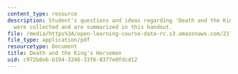 ```yaml
---
content_type: resource
description: Student's questions and ideas regarding 'Death and the King's Horseman'
  were collected and are summarized in this handout.
file: /media/https%3A/open-learning-course-data-rc.s3.amazonaws.com/21l-005-introduction-to-drama-fall-2004/c972b8ebb194324633f68377e0fdcd12_student_question.pdf
file_type: application/pdf
resourcetype: Document
title: Death and the King's Horsemen
uid: c972b8eb-b194-3246-33f6-8377e0fdcd12
---
```

